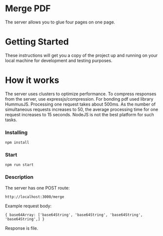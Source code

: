 # Merge PDF

The server allows you to glue four pages on one page.

# Getting Started
These instructions will get you a copy of the project up and running on your local machine for development and testing purposes.

# How it works
The server uses clusters to optimize performance. To compress responses from the server, use expressjs/compression.
For bonding pdf used library HummusJS. Processing one request takes about 500ms. As the number of simultaneous requests increases to 50, the average processing time for one request increases to 15 seconds. NodeJS is not the best platform for such tasks.

### Installing
`npm install`

### Start 
`npm run start`

### Description
The server has one POST route:

`http://localhost:3000/merge`

Example request body: 

`{
base64Array: ['base64String', 'base64String', 'base64String', 'base64String',]
}`

Response is file.
